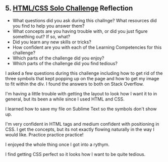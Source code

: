 ## 5. [HTML/CSS Solo Challenge](5_HTML_CSS_solo_challenge/readme.md) Reflection

* What questions did you ask during this challnge? What resources did you find to help you answer them?  
* What concepts are you having trouble with, or did you just figure something out? If so, what?  
* Did you learn any new skills or tricks?
* How confident are you with each of the Learning Competencies for this challenge? 
* Which parts of the challenge did you enjoy?
* Which parts of the challenge did you find tedious?

I asked a few questions during this challenge including how to get rid of the three symbols that kept popping up on the page and how to get my image to fit within the div. I found the answers to both on Stack Overflow.

I'm having a little trouble with getting the layout to look how I want it to in general, but its been a while since I used HTML and CSS.

I learned how to save my file on Sublime Text so the symbols don't show up.

I'm very confident in HTML tags and medium confident with positioning in CSS. I get the concepts, but its not exactly flowing naturally in the way I would like. Practice practice practice!

I enjoyed the whole thing once I got into a rythym.

I find getting CSS perfect so it looks how I want to be quite tedious.
